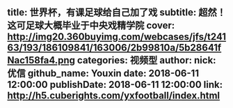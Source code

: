 title: 世界杯，有课足球给自己加了戏
subtitle: 超然！这可足球大概毕业于中央戏精学院
cover: http://img20.360buyimg.com/webcases/jfs/t24163/193/186109841/163006/2b99810a/5b28641fNac158fa4.png
categories: 视频型
author:
  nick: 优信
  github_name: Youxin
date: 2018-06-11 12:00:00
publishDate: 2018-06-11 12:00:00
link: http://h5.cuberights.com/yxfootball/index.html
---